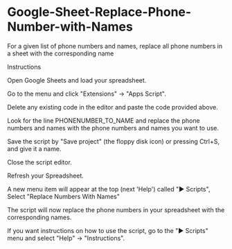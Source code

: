 # Google-Sheet-Replace-Phone-Number-with-Names
For a given list of phone numbers and names, replace all phone numbers in a sheet with the corresponding name

Instructions

Open Google Sheets and load your spreadsheet.

Go to the menu and click "Extensions" -> "Apps Script".

Delete any existing code in the editor and paste the code provided above.

Look for the line PHONENUMBER_TO_NAME and replace the phone numbers and names with the phone numbers and names you want to use.

Save the script by "Save project" (the floppy disk icon) or pressing Ctrl+S, and give it a name.

Close the script editor.

Refresh your Spreadsheet.

A new menu item will appear at the top (next 'Help') called "▶︎ Scripts", Select "Replace Numbers With Names"

The script will now replace the phone numbers in your spreadsheet with the corresponding names.

If you want instructions on how to use the script, go to the "▶︎ Scripts" menu and select "Help" -> "Instructions".
